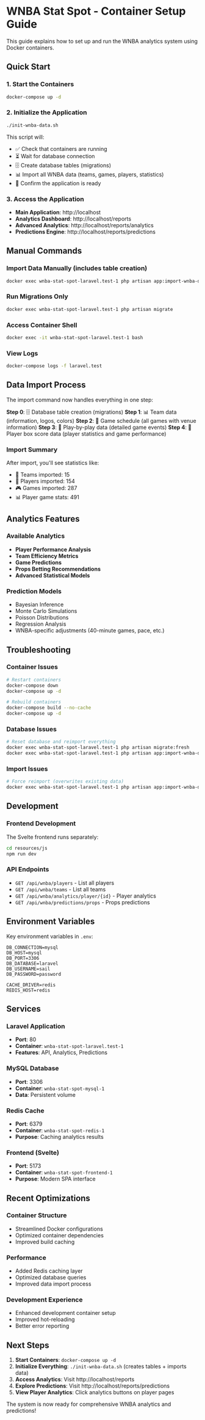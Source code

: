 # WNBA Stat Spot - Container Setup Guide

This guide explains how to set up and run the WNBA analytics system using Docker containers.

## Quick Start

### 1. Start the Containers
```bash
docker-compose up -d
```

### 2. Initialize the Application
```bash
./init-wnba-data.sh
```

This script will:
- ✅ Check that containers are running
- ⏳ Wait for database connection
- 🗄️ Create database tables (migrations)
- 📊 Import all WNBA data (teams, games, players, statistics)
- 🎉 Confirm the application is ready

### 3. Access the Application
- **Main Application**: http://localhost
- **Analytics Dashboard**: http://localhost/reports
- **Advanced Analytics**: http://localhost/reports/analytics
- **Predictions Engine**: http://localhost/reports/predictions

## Manual Commands

### Import Data Manually (includes table creation)
```bash
docker exec wnba-stat-spot-laravel.test-1 php artisan app:import-wnba-data
```

### Run Migrations Only
```bash
docker exec wnba-stat-spot-laravel.test-1 php artisan migrate
```

### Access Container Shell
```bash
docker exec -it wnba-stat-spot-laravel.test-1 bash
```

### View Logs
```bash
docker-compose logs -f laravel.test
```

## Data Import Process

The import command now handles everything in one step:

**Step 0**: 🗄️ Database table creation (migrations)
**Step 1**: 📊 Team data (information, logos, colors)
**Step 2**: 📅 Game schedule (all games with venue information)
**Step 3**: 🏀 Play-by-play data (detailed game events)
**Step 4**: 🏀 Player box score data (player statistics and game performance)

### Import Summary
After import, you'll see statistics like:
- 🏀 Teams imported: 15
- 👥 Players imported: 154
- 🎮 Games imported: 287
- 📊 Player game stats: 491

## Analytics Features

### Available Analytics
- **Player Performance Analysis**
- **Team Efficiency Metrics**
- **Game Predictions**
- **Props Betting Recommendations**
- **Advanced Statistical Models**

### Prediction Models
- Bayesian Inference
- Monte Carlo Simulations
- Poisson Distributions
- Regression Analysis
- WNBA-specific adjustments (40-minute games, pace, etc.)

## Troubleshooting

### Container Issues
```bash
# Restart containers
docker-compose down
docker-compose up -d

# Rebuild containers
docker-compose build --no-cache
docker-compose up -d
```

### Database Issues
```bash
# Reset database and reimport everything
docker exec wnba-stat-spot-laravel.test-1 php artisan migrate:fresh
docker exec wnba-stat-spot-laravel.test-1 php artisan app:import-wnba-data
```

### Import Issues
```bash
# Force reimport (overwrites existing data)
docker exec wnba-stat-spot-laravel.test-1 php artisan app:import-wnba-data --force
```

## Development

### Frontend Development
The Svelte frontend runs separately:
```bash
cd resources/js
npm run dev
```

### API Endpoints
- `GET /api/wnba/players` - List all players
- `GET /api/wnba/teams` - List all teams
- `GET /api/wnba/analytics/player/{id}` - Player analytics
- `GET /api/wnba/predictions/props` - Props predictions

## Environment Variables

Key environment variables in `.env`:
```
DB_CONNECTION=mysql
DB_HOST=mysql
DB_PORT=3306
DB_DATABASE=laravel
DB_USERNAME=sail
DB_PASSWORD=password

CACHE_DRIVER=redis
REDIS_HOST=redis
```

## Services

### Laravel Application
- **Port**: 80
- **Container**: `wnba-stat-spot-laravel.test-1`
- **Features**: API, Analytics, Predictions

### MySQL Database
- **Port**: 3306
- **Container**: `wnba-stat-spot-mysql-1`
- **Data**: Persistent volume

### Redis Cache
- **Port**: 6379
- **Container**: `wnba-stat-spot-redis-1`
- **Purpose**: Caching analytics results

### Frontend (Svelte)
- **Port**: 5173
- **Container**: `wnba-stat-spot-frontend-1`
- **Purpose**: Modern SPA interface

## Recent Optimizations

### Container Structure
- Streamlined Docker configurations
- Optimized container dependencies
- Improved build caching

### Performance
- Added Redis caching layer
- Optimized database queries
- Improved data import process

### Development Experience
- Enhanced development container setup
- Improved hot-reloading
- Better error reporting

## Next Steps

1. **Start Containers**: `docker-compose up -d`
2. **Initialize Everything**: `./init-wnba-data.sh` (creates tables + imports data)
3. **Access Analytics**: Visit http://localhost/reports
4. **Explore Predictions**: Visit http://localhost/reports/predictions
5. **View Player Analytics**: Click analytics buttons on player pages

The system is now ready for comprehensive WNBA analytics and predictions! 
